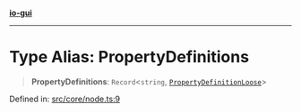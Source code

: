 [**io-gui**](../README.md)

***

# Type Alias: PropertyDefinitions

> **PropertyDefinitions**: `Record`\<`string`, [`PropertyDefinitionLoose`](PropertyDefinitionLoose.md)\>

Defined in: [src/core/node.ts:9](https://github.com/io-gui/io/blob/main/src/core/node.ts#L9)
